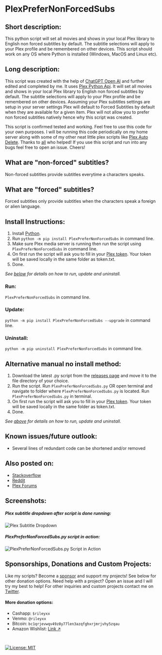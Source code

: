 # PlexPreferNonForcedSubs


## Short description:
This python script will set all movies and shows in your local Plex library to English non forced subtitles by default. The subtitle selections will apply to your Plex profile and be remembered on other devices. This script should work on any OS where Python is installed (Windows, MacOS and Linux etc).

## Long description:
This script was created with the help of [ChatGPT Open AI](https://chat.openai.com/chat) and further edited and completed by me. It uses [Plex Python Api](https://python-plexapi.readthedocs.io/en/latest/). It will set all movies and shows in your local Plex library to English non forced subtitles by default. The subtitle selections will apply to your Plex profile and be remembered on other devices. Assuming your Plex subtitles settings are setup in your server settings Plex will default to Forced Subtitles by default when they are available for a given item. Plex will not allow you to prefer non forced subtitles natively hence why this script was created.

This script is confirmed tested and working. Feel free to use this code for your own purposes. I will be running this code periodically on my home server along with some of my other neat little plex scripts like [Plex Auto Delete](https://github.com/Casvt/Plex-scripts/blob/main/changing_settings/plex_auto_delete.py). Thanks to [all](https://stackoverflow.com/questions/75027919/python-script-to-set-all-subtitles-for-movies-shows-in-plex-to-english-non-for) who helped! If you use this script and run into any bugs feel free to open an issue. Cheers!

## What are "non-forced" subtitles?
Non-forced subtitles provide subtitles everytime a characters speaks.

## What are "forced" subtitles?
Forced subtitles only provide subtitles when the characters speak a foreign or alien language.


## Install Instructions:
1. Install [Python](https://www.python.org/downloads/).
2. Run `python -m pip install PlexPreferNonForcedSubs` in command line.
3. Make sure Plex media server is running then run the script using `PlexPreferNonForcedSubs` in command line.
4. On first run the script will ask you to fill in your [Plex token](https://www.plexopedia.com/plex-media-server/general/plex-token/). Your token will be saved locally in the same folder as token.txt.
5. Done.

_See [below](https://github.com/RileyXX/PlexPreferNonForcedSubs#run) for details on how to run, update and uninstall._

### Run:
`PlexPreferNonForcedSubs` in command line.

### Update:
`python -m pip install PlexPreferNonForcedSubs --upgrade` in command line.
### Uninstall:
`python -m pip uninstall PlexPreferNonForcedSubs` in command line.

## Alternative manual no install method:
1. Download the latest .py script from the [releases page](https://github.com/RileyXX/PlexPreferNonForcedSubs/releases) and move it to the file directory of your choice.
2. Run the script. Run `PlexPreferNonForcedSubs.py` OR open terminal and navigate to folder where `PlexPreferNonForcedSubs.py` is located. Run `PlexPreferNonForcedSubs.py` in terminal. 
4. On first run the script will ask you to fill in your [Plex token](https://www.plexopedia.com/plex-media-server/general/plex-token/). Your token will be saved locally in the same folder as token.txt.
3. Done.

_See [above](https://github.com/RileyXX/PlexPreferNonForcedSubs#run) for details on how to run, update and uninstall._

## Known issues/future outlook:
* Several lines of redundant code can be shortened and/or removed

## Also posted on:
* [Stackoverflow](https://stackoverflow.com/q/75027919/9196825)
* [Reddit](https://www.reddit.com/r/PleX/comments/105gdh7/python_code_to_set_all_movies_and_shows_in_plex/)
* [Plex Forums](https://forums.plex.tv/t/python-script-to-set-all-movies-and-shows-in-plex-to-use-english-non-forced-subtitles/825871)

## Screenshots:
##### Plex subtitle dropdown after script is done running:
![Plex Subtitle Dropdown](https://i.imgur.com/BNOlwtL.png)
##### PlexPreferNonForcedSubs.py script in action:
![PlexPreferNonForcedSubs.py Script in Action](https://github.com/RileyXX/PlexPreferNonForcedSubs/raw/main/demo.gif)

## Sponsorships, Donations and Custom Projects:
Like my scripts? Become a [sponsor](https://github.com/sponsors/RileyXX) and support my projects! See below for other donation options. Need help with a project? Open an issue and I will try my best to help! For other inquiries and custom projects contact me on [Twitter](https://twitter.com/RileyxBell).

#### More donation options:
- Cashapp: `$rileyxx`
- Venmo: `@rileyxx`
- Bitcoin: `bc1qrjevwqv49z8y77len3azqfghxrjmrjvhy5zqau`
- Amazon Wishlist: [Link ↗](https://www.amazon.com/hz/wishlist/ls/WURF5NWZ843U)

<br>

[![License: MIT](https://img.shields.io/badge/License-MIT-yellow.svg)](https://opensource.org/licenses/MIT)


